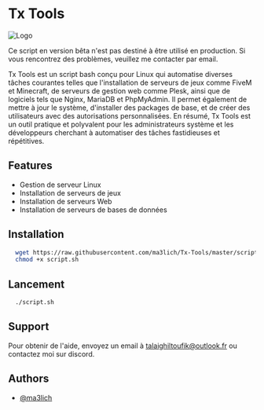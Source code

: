 # Tx Tools

![Logo](https://media.discordapp.net/attachments/1205265738689019924/1208073042295525456/image.png?ex=65e1f4b2&is=65cf7fb2&hm=683cb5d7fe14549e8eedb2c537da5ce83ac84b06c720e63970a9b4955ee0e302&=&format=webp&quality=lossless&width=683&height=662)


Ce script en version bêta n'est pas destiné à être utilisé en production. Si vous rencontrez des problèmes, veuillez me contacter par email.

Tx Tools est un script bash conçu pour Linux qui automatise diverses tâches courantes telles que l'installation de serveurs de jeux comme FiveM et Minecraft, de serveurs de gestion web comme Plesk, ainsi que de logiciels tels que Nginx, MariaDB et PhpMyAdmin. Il permet également de mettre à jour le système, d'installer des packages de base, et de créer des utilisateurs avec des autorisations personnalisées. En résumé, Tx Tools est un outil pratique et polyvalent pour les administrateurs système et les développeurs cherchant à automatiser des tâches fastidieuses et répétitives.


## Features

- Gestion de serveur Linux
- Installation de serveurs de jeux
- Installation de serveurs Web
- Installation de serveurs de bases de données

## Installation 

```bash
  wget https://raw.githubusercontent.com/ma3lich/Tx-Tools/master/script.sh
  chmod +x script.sh
```


## Lancement

```bash
  ./script.sh
```
    
## Support

Pour obtenir de l'aide, envoyez un email à talaighiltoufik@outlook.fr ou contactez moi sur discord.

## Authors

- [@ma3lich](https://www.github.com/ma3lich)

